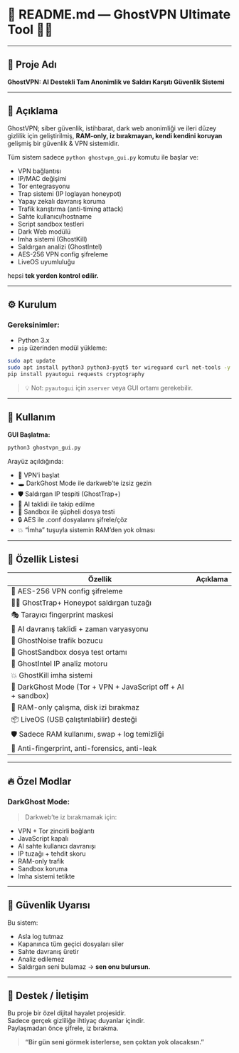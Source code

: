 
# 🧾 README.md — GhostVPN Ultimate Tool 🔐👻

---

## 📌 Proje Adı
**GhostVPN: AI Destekli Tam Anonimlik ve Saldırı Karşıtı Güvenlik Sistemi**

---

## 🧠 Açıklama

GhostVPN; siber güvenlik, istihbarat, dark web anonimliği ve ileri düzey gizlilik için geliştirilmiş, **RAM-only, iz bırakmayan, kendi kendini koruyan** gelişmiş bir güvenlik & VPN sistemidir.

Tüm sistem sadece `python ghostvpn_gui.py` komutu ile başlar ve:

- VPN bağlantısı
- IP/MAC değişimi
- Tor entegrasyonu
- Trap sistemi (IP loglayan honeypot)
- Yapay zekalı davranış koruma
- Trafik karıştırma (anti-timing attack)
- Sahte kullanıcı/hostname
- Script sandbox testleri
- Dark Web modülü
- Imha sistemi (GhostKill)
- Saldırgan analizi (GhostIntel)
- AES-256 VPN config şifreleme
- LiveOS uyumluluğu

hepsi **tek yerden kontrol edilir.**

---

## ⚙️ Kurulum

### Gereksinimler:
- Python 3.x
- `pip` üzerinden modül yükleme:

```bash
sudo apt update
sudo apt install python3 python3-pyqt5 tor wireguard curl net-tools -y
pip install pyautogui requests cryptography
```

> 💡 Not: `pyautogui` için `xserver` veya GUI ortamı gerekebilir.

---

## 🚀 Kullanım

**GUI Başlatma:**
```bash
python3 ghostvpn_gui.py
```

Arayüz açıldığında:

- 🔘 VPN’i başlat
- 🕳️ DarkGhost Mode ile darkweb’te izsiz gezin
- 🛡️ Saldırgan IP tespiti (GhostTrap+)
- 🧠 AI taklidi ile takip edilme
- 🧪 Sandbox ile şüpheli dosya testi
- 🔒 AES ile .conf dosyalarını şifrele/çöz
- 💥 “İmha” tuşuyla sistemin RAM’den yok olması

---

## 🎯 Özellik Listesi

| Özellik | Açıklama |
|---------|----------|
| 🔐 AES-256 VPN config şifreleme  
| 🕵️‍♂️ GhostTrap+ Honeypot saldırgan tuzağı  
| 🎭 Tarayıcı fingerprint maskesi  
| 🧠 AI davranış taklidi + zaman varyasyonu  
| 🔁 GhostNoise trafik bozucu  
| 🧪 GhostSandbox dosya test ortamı  
| 📡 GhostIntel IP analiz motoru  
| 💥 GhostKill imha sistemi  
| 🧊 DarkGhost Mode (Tor + VPN + JavaScript off + AI + sandbox)  
| 💾 RAM-only çalışma, disk izi bırakmaz  
| 📦 LiveOS (USB çalıştırılabilir) desteği  
| 🛡️ Sadece RAM kullanımı, swap + log temizliği  
| 🧬 Anti-fingerprint, anti-forensics, anti-leak  

---

## 🔥 Özel Modlar

### DarkGhost Mode:
> Darkweb’te iz bırakmamak için:
- VPN + Tor zincirli bağlantı  
- JavaScript kapalı  
- AI sahte kullanıcı davranışı  
- IP tuzağı + tehdit skoru  
- RAM-only trafik  
- Sandbox koruma  
- Imha sistemi tetikte

---

## 🛑 Güvenlik Uyarısı

Bu sistem:
- Asla log tutmaz  
- Kapanınca tüm geçici dosyaları siler  
- Sahte davranış üretir  
- Analiz edilemez  
- Saldırgan seni bulamaz → **sen onu bulursun.**

---

## 📩 Destek / İletişim

Bu proje bir özel dijital hayalet projesidir.  
Sadece gerçek gizliliğe ihtiyaç duyanlar içindir.  
Paylaşmadan önce şifrele, iz bırakma.

> **“Bir gün seni görmek isterlerse, sen çoktan yok olacaksın.”**

